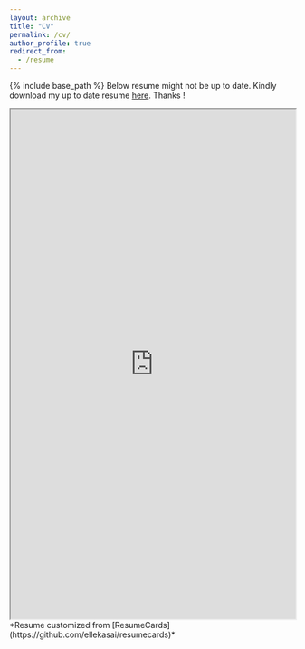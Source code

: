 ```yaml
---
layout: archive
title: "CV"
permalink: /cv/
author_profile: true
redirect_from:
  - /resume
---
```


{% include base_path %}
Below resume might not be up to date. Kindly download my up to date resume [here](https://shanmukha-MaiL.github.io/files/Shanmukha_CVML_resume.pdf). Thanks !
<iframe src="https://docs.google.com/viewerng/viewer?url=https://shanmukha-MaiL.github.io/files/Shanmukha_CVML_resume.pdf&embedded=true" height="900px" width="100%" >
</iframe><br>
*Resume customized from [ResumeCards](https://github.com/ellekasai/resumecards)*
<br>
